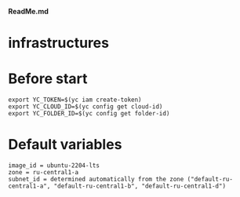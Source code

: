 **ReadMe.md**

# infrastructures

# Before start

```
export YC_TOKEN=$(yc iam create-token)
export YC_CLOUD_ID=$(yc config get cloud-id)
export YC_FOLDER_ID=$(yc config get folder-id)
```
# Default variables

```
image_id = ubuntu-2204-lts
zone = ru-central1-a
subnet_id = determined automatically from the zone ("default-ru-central1-a", "default-ru-central1-b", "default-ru-central1-d")
```